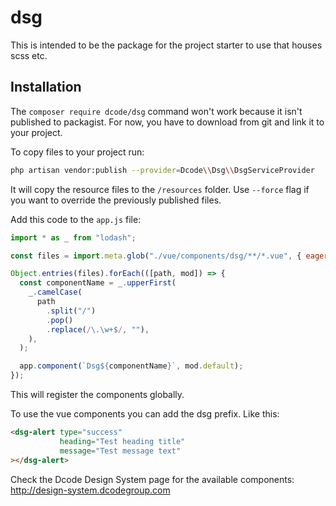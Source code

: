 # dsg
This is intended to be the package for the project starter to use that houses scss etc.

## Installation

The `composer require dcode/dsg` command won't work because it isn't published to packagist.
For now, you have to download from git and link it to your project.


To copy files to your project run:
```bash
php artisan vendor:publish --provider=Dcode\\Dsg\\DsgServiceProvider
```
It will copy the resource files to the `/resources` folder.
Use `--force` flag if you want to override the previously published files.

Add this code to the `app.js` file:
```js
import * as _ from "lodash";

const files = import.meta.glob("./vue/components/dsg/**/*.vue", { eager: true });

Object.entries(files).forEach(([path, mod]) => {
  const componentName = _.upperFirst(
    _.camelCase(
      path
        .split("/")
        .pop()
        .replace(/\.\w+$/, ""),
    ),
  );

  app.component(`Dsg${componentName}`, mod.default);
});
```
This will register the components globally.

To use the vue components you can add the dsg prefix. Like this:
```html
<dsg-alert type="success"
           heading="Test heading title"
           message="Test message text"
></dsg-alert>
```
Check the Dcode Design System page for the available components: http://design-system.dcodegroup.com